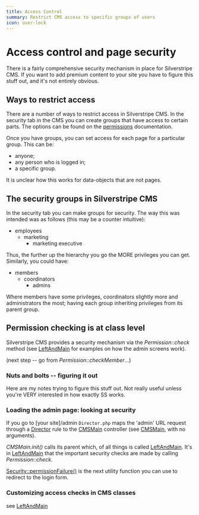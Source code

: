 ```yaml
---
title: Access Control
summary: Restrict CMS access to specific groups of users
icon: user-lock
---
```

# Access control and page security

There is a fairly comprehensive security mechanism in place for Silverstripe CMS. If you want to add premium content to your
site you have to figure this stuff out, and it's not entirely obvious.

## Ways to restrict access

There are a number of ways to restrict access in Silverstripe CMS.  In the security tab in the CMS you can create groups
that have access to certain parts.  The options can be found on the [permissions](/developer_guides/security/permissions) documentation.

Once you have groups, you can set access for each page for a particular group.  This can be:

- anyone;
- any person who is logged in;
- a specific group.

It is unclear how this works for data-objects that are not pages.

## The security groups in Silverstripe CMS

In the security tab you can make groups for security.  The way this was intended was as follows (this may be a counter
intuitive):

- employees
  - marketing
    - marketing executive

Thus, the further up the hierarchy you go the MORE privileges you can get.  Similarly, you could have:

- members
  - coordinators
    - admins

Where members have some privileges, coordinators slightly more and administrators the most; having each group inheriting
privileges from its parent group.

## Permission checking is at class level

Silverstripe CMS provides a security mechanism via the *Permission::check* method (see [LeftAndMain](api:SilverStripe\Admin\LeftAndMain) for examples on how
the admin screens work).

(next step -- go from *Permission::checkMember*...)

### Nuts and bolts -- figuring it out

Here are my notes trying to figure this stuff out. Not really useful unless you're VERY interested in how exactly SS
works.

### Loading the admin page: looking at security

If you go to [your site]/admin `Director.php` maps the 'admin' URL request through a [Director](api:SilverStripe\Control\Director) rule to the
[CMSMain](api:SilverStripe\CMS\Controllers\CMSMain) controller (see [CMSMain](api:SilverStripe\CMS\Controllers\CMSMain), with no arguments).

*CMSMain.init()* calls its parent which, of all things is called [LeftAndMain](api:SilverStripe\Admin\LeftAndMain). It's in [LeftAndMain](api:SilverStripe\Admin\LeftAndMain) that the
important security checks are made by calling *Permission::check*.

[Security::permissionFailure()](api:SilverStripe\Security\Security::permissionFailure()) is the next utility function you can use to redirect to the login form.

### Customizing access checks in CMS classes

see [LeftAndMain](api:SilverStripe\Admin\LeftAndMain)
